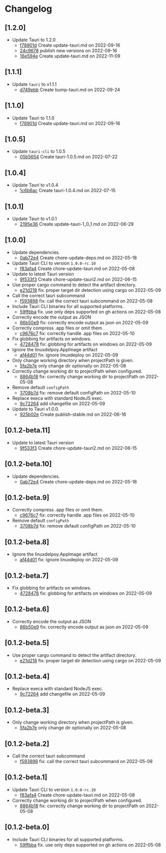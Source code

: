 # Changelog

## \[1.2.0]

- Update Tauri to 1.2.0
  - [f78901d](https://github.com/JonasKruckenberg/tauri-build/commit/f78901d646969119b2585fbcaf3d46056f1604c1) Create update-tauri.md on 2022-09-16
  - [24c9678](https://github.com/JonasKruckenberg/tauri-build/commit/24c9678759ed3f11bcd173349949791c79af9471) publish new versions on 2022-09-16
  - [16e594e](https://github.com/JonasKruckenberg/tauri-build/commit/16e594e2bd5705d3272a4fdfbb09ee509c26ace8) Create update-tauri.md on 2022-11-09

## \[1.1.1]

- Update `tauri` to v1.1.1
  - [d749ebb](https://github.com/JonasKruckenberg/tauri-build/commit/d749ebb9bc9fe181aa1f61f294b323c751e9f09e) Create bump-tauri.md on 2022-09-24

## \[1.1.0]

- Update Tauri to 1.1.0
  - [f78901d](https://github.com/JonasKruckenberg/tauri-build/commit/f78901d646969119b2585fbcaf3d46056f1604c1) Create update-tauri.md on 2022-09-16

## \[1.0.5]

- Update `tauri-cli` to 1.0.5
  - [05b5654](https://github.com/JonasKruckenberg/tauri-build/commit/05b5654a68d17983acb8ec5cee449f0544ea833b) Create tauri-1.0.5.md on 2022-07-22

## \[1.0.4]

- Update Tauri to v1.0.4
  - [1c6b6ac](https://github.com/JonasKruckenberg/tauri-build/commit/1c6b6ac74223d2d5b8902739262d9adc41119acf) Create tauri-1.0.4.md on 2022-07-15

## \[1.0.1]

- Update Tauri to v1.0.1
  - [2195e36](https://github.com/JonasKruckenberg/tauri-build/commit/2195e362649c4cd9d083dc1cb5a35721ffdc78a5) Create update-tauri-1\_0\_1.md on 2022-06-29

## \[1.0.0]

- Update dependencies.
  - [0ab72e4](https://github.com/JonasKruckenberg/tauri-build/commit/0ab72e4401f708b71b4556fa678ae644bfd164cb) Create chore-update-deps.md on 2022-05-18
- Update Tauri CLI to version `1.0.0-rc.10`
  - [f83afa4](https://github.com/JonasKruckenberg/tauri-build/commit/f83afa4608fbec046f5b1015d2129e36c6de7c2f) Create chore-update-tauri.md on 2022-05-08
- Update to latest Tauri version
  - [9f533f3](https://github.com/JonasKruckenberg/tauri-build/commit/9f533f359c472a37212a33431f0c1c9905e2d58c) Create chore-update-tauri2.md on 2022-06-15
- Use proper cargo command to detect the artifact directory.
  - [e21d218](https://github.com/JonasKruckenberg/tauri-build/commit/e21d218be11a5009285f6bb6b1cee5a214cec470) fix: proper target dir detection using cargo on 2022-05-09
- Call the correct tauri subcommand
  - [f593898](https://github.com/JonasKruckenberg/tauri-build/commit/f593898d4994e9ab7130631432cffbbde4ec74ba) fix: call the correct tauri subcommand on 2022-05-08
- Include Tauri CLI binaries for all supported platforms.
  - [59ffbba](https://github.com/JonasKruckenberg/tauri-build/commit/59ffbba21ce2ad94621365ddf2f848c908e4e2ec) fix. use only deps supported on gh actions on 2022-05-08
- Correctly encode the output as JSON
  - [86b50e9](https://github.com/JonasKruckenberg/tauri-build/commit/86b50e91f77b9e0b951b4d7a02bf8c969caa9c15) fix: correctly encode output as json on 2022-05-09
- Correctly compress .app files or omit them.
  - [c9676c7](https://github.com/JonasKruckenberg/tauri-build/commit/c9676c7bb66d2fb0da128dc28a86bdca541e3cc5) fix: correctly handle .app files on 2022-05-10
- Fix globbing for artifacts on windows.
  - [4728478](https://github.com/JonasKruckenberg/tauri-build/commit/4728478711cb3d8373d20dd2246f44bacbd51f3b) fix: globbing for artifacts on windows on 2022-05-09
- Ignore the linuxdelpoy.AppImage artifact
  - [af44d01](https://github.com/JonasKruckenberg/tauri-build/commit/af44d01e2641bd82acc2c45f9b9ac8cb887a6577) fix: ignore linuxdeploy on 2022-05-09
- Only change working directory when projectPath is given.
  - [5fa2b7e](https://github.com/JonasKruckenberg/tauri-build/commit/5fa2b7e361e1a40748f9373544d42ae2d287e260) only change dir optionally on 2022-05-08
- Correctly change working dir to projectPath when configured.
  - [8864b18](https://github.com/JonasKruckenberg/tauri-build/commit/8864b1892897635a72de9bfce95f395c39c35eb1) fix: correctly change working dir to projectPath on 2022-05-08
- Remove default `configPath`
  - [3708b7d](https://github.com/JonasKruckenberg/tauri-build/commit/3708b7de55753331b93547c98ab47f70a1d2be2b) fix: remove default configPath on 2022-05-10
- Replace execa with standard NodeJS exec.
  - [9c72264](https://github.com/JonasKruckenberg/tauri-build/commit/9c722640b5343e17d4e870945a5ab8bab093a782) add changefile on 2022-05-09
- Update to Tauri v1.0.0.
  - [925b02e](https://github.com/JonasKruckenberg/tauri-build/commit/925b02e58362fadca318e6df343ec665457aefb8) Create publish-stable.md on 2022-06-16

## \[0.1.2-beta.11]

- Update to latest Tauri version
  - [9f533f3](https://github.com/JonasKruckenberg/tauri-build/commit/9f533f359c472a37212a33431f0c1c9905e2d58c) Create chore-update-tauri2.md on 2022-06-15

## \[0.1.2-beta.10]

- Update dependencies.
  - [0ab72e4](https://github.com/JonasKruckenberg/tauri-build/commit/0ab72e4401f708b71b4556fa678ae644bfd164cb) Create chore-update-deps.md on 2022-05-18

## \[0.1.2-beta.9]

- Correctly compress .app files or omit them.
  - [c9676c7](https://github.com/JonasKruckenberg/tauri-build/commit/c9676c7bb66d2fb0da128dc28a86bdca541e3cc5) fix: correctly handle .app files on 2022-05-10
- Remove default `configPath`
  - [3708b7d](https://github.com/JonasKruckenberg/tauri-build/commit/3708b7de55753331b93547c98ab47f70a1d2be2b) fix: remove default configPath on 2022-05-10

## \[0.1.2-beta.8]

- Ignore the linuxdelpoy.AppImage artifact
  - [af44d01](https://github.com/JonasKruckenberg/tauri-build/commit/af44d01e2641bd82acc2c45f9b9ac8cb887a6577) fix: ignore linuxdeploy on 2022-05-09

## \[0.1.2-beta.7]

- Fix globbing for artifacts on windows.
  - [4728478](https://github.com/JonasKruckenberg/tauri-build/commit/4728478711cb3d8373d20dd2246f44bacbd51f3b) fix: globbing for artifacts on windows on 2022-05-09

## \[0.1.2-beta.6]

- Correctly encode the output as JSON
  - [86b50e9](https://github.com/JonasKruckenberg/tauri-build/commit/86b50e91f77b9e0b951b4d7a02bf8c969caa9c15) fix: correctly encode output as json on 2022-05-09

## \[0.1.2-beta.5]

- Use proper cargo command to detect the artifact directory.
  - [e21d218](https://github.com/JonasKruckenberg/tauri-build/commit/e21d218be11a5009285f6bb6b1cee5a214cec470) fix: proper target dir detection using cargo on 2022-05-09

## \[0.1.2-beta.4]

- Replace execa with standard NodeJS exec.
  - [9c72264](https://github.com/JonasKruckenberg/tauri-build/commit/9c722640b5343e17d4e870945a5ab8bab093a782) add changefile on 2022-05-09

## \[0.1.2-beta.3]

- Only change working directory when projectPath is given.
  - [5fa2b7e](https://github.com/JonasKruckenberg/tauri-build/commit/5fa2b7e361e1a40748f9373544d42ae2d287e260) only change dir optionally on 2022-05-08

## \[0.1.2-beta.2]

- Call the correct tauri subcommand
  - [f593898](https://github.com/JonasKruckenberg/tauri-build/commit/f593898d4994e9ab7130631432cffbbde4ec74ba) fix: call the correct tauri subcommand on 2022-05-08

## \[0.1.2-beta.1]

- Update Tauri CLI to version `1.0.0-rc.10`
  - [f83afa4](https://github.com/JonasKruckenberg/tauri-build/commit/f83afa4608fbec046f5b1015d2129e36c6de7c2f) Create chore-update-tauri.md on 2022-05-08
- Correctly change working dir to projectPath when configured.
  - [8864b18](https://github.com/JonasKruckenberg/tauri-build/commit/8864b1892897635a72de9bfce95f395c39c35eb1) fix: correctly change working dir to projectPath on 2022-05-08

## \[0.1.2-beta.0]

- Include Tauri CLI binaries for all supported platforms.
  - [59ffbba](https://github.com/JonasKruckenberg/tauri-build/commit/59ffbba21ce2ad94621365ddf2f848c908e4e2ec) fix. use only deps supported on gh actions on 2022-05-08
